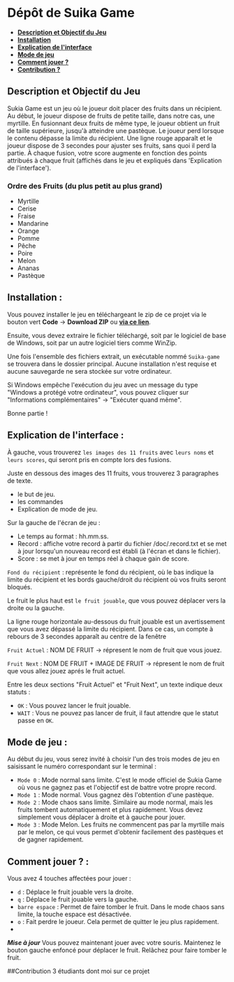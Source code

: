 # Dépôt de Suika Game

- [**Description et Objectif du Jeu**](https://github.com/SWMR-Siya/Suika-game-win?tab=readme-ov-file#description-et-objectif-du-jeu)
- [**Installation**](https://github.com/SWMR-Siya/Suika-game-win?tab=readme-ov-file#installation-)
- [**Explication de l'interface**](https://github.com/SWMR-Siya/Suika-game-win?tab=readme-ov-file#explication-de-linterface-)
- [**Mode de jeu**](https://github.com/SWMR-Siya/Suika-game-win?tab=readme-ov-file#mode-de-jeu-)
- [**Comment jouer ?**](https://github.com/SWMR-Siya/Suika-game-win?tab=readme-ov-file#comment-jouer--)
- [**Contribution ?**](https://github.com/SWMR-Siya/Suika-game-win?tab=readme-ov-file#contribution--)


## Description et Objectif du Jeu

Sukia Game est un jeu où le joueur doit placer des fruits dans un récipient. Au début, le joueur dispose de fruits de petite taille, dans notre cas, une myrtille. En fusionnant deux fruits de même type, le joueur obtient un fruit de taille supérieure, jusqu'à atteindre une pastèque. Le joueur perd lorsque le contenu dépasse la limite du récipient. Une ligne rouge apparaît et le joueur dispose de 3 secondes pour ajuster ses fruits, sans quoi il perd la partie. À chaque fusion, votre score augmente en fonction des points attribués à chaque fruit (affichés dans le jeu et expliqués dans 'Explication de l'interface').

### Ordre des Fruits (du plus petit au plus grand)
- Myrtille
- Cerise
- Fraise
- Mandarine
- Orange
- Pomme
- Pêche
- Poire
- Melon
- Ananas
- Pastèque

## Installation :
Vous pouvez installer le jeu en téléchargeant le zip de ce projet via le bouton vert **Code** -> **Download ZIP** ou [**via ce lien**](https://github.com/SWMR-Siya/Suika-game-win/archive/refs/heads/main.zip).

Ensuite, vous devez extraire le fichier téléchargé, soit par le logiciel de base de Windows, soit par un autre logiciel tiers comme WinZip.

Une fois l'ensemble des fichiers extrait, un exécutable nommé `Suika-game` se trouvera dans le dossier principal. Aucune installation n'est requise et aucune sauvegarde ne sera stockée sur votre ordinateur.

Si Windows empêche l'exécution du jeu avec un message du type "Windows a protégé votre ordinateur", vous pouvez cliquer sur "Informations complémentaires" -> "Exécuter quand même".

Bonne partie !



## Explication de l'interface :
À gauche, vous trouverez `les images des 11 fruits` avec `leurs noms` et `leurs scores`, qui seront pris en compte lors des fusions.

Juste en dessous des images des 11 fruits, vous trouverez 3 paragraphes de texte.
- le but de jeu.
- les commandes
- Explication de mode de jeu.

Sur la gauche de l'écran de jeu  :
- Le temps au format : hh.mm.ss.
- Record : affiche votre record à partir du fichier /doc/.record.txt et se met à jour lorsqu'un nouveau record est établi (à l'écran et dans le fichier).
- Score : se met à jour en temps réel à chaque gain de score.

`Fond du récipient` : représente le fond du récipient, où le bas indique la limite du récipient et les bords gauche/droit du récipient où vos fruits seront bloqués.

Le fruit le plus haut est `le fruit jouable`, que vous pouvez déplacer vers la droite ou la gauche.

La ligne rouge horizontale au-dessous du fruit jouable est un avertissement que vous avez dépassé la limite du récipient. Dans ce cas, un compte à rebours de 3 secondes apparaît au centre de la fenêtre

`Fruit Actuel` : NOM DE FRUIT -> répresent le nom de fruit que vous jouez.

`Fruit Next` : NOM DE FRUIT + IMAGE DE FRUIT -> répresent le nom de fruit que vous allez jouez aprés le fruit actuel.

Entre les deux sections "Fruit Actuel" et "Fruit Next", un texte indique deux statuts :
 - `OK` : Vous pouvez lancer le fruit jouable.
 - `WAIT` : Vous ne pouvez pas lancer de fruit, il faut attendre que le statut passe en `OK`.

## Mode de jeu :
Au début du jeu, vous serez invité à choisir l'un des trois modes de jeu en saisissant le numéro correspondant sur le terminal :

- `Mode 0` : Mode normal sans limite. C'est le mode officiel de Sukia Game où vous ne gagnez pas et l'objectif est de battre votre propre record.
- `Mode 1` : Mode normal. Vous gagnez dès l'obtention d'une pastèque.
- `Mode 2` : Mode chaos sans limite. Similaire au mode normal, mais les fruits tombent automatiquement et plus rapidement. Vous devez simplement vous déplacer à droite et à gauche pour jouer.
- `Mode 3` : Mode Melon. Les fruits ne commencent pas par la myrtille mais par le melon, ce qui vous permet d'obtenir facilement des pastèques et de gagner rapidement.

## Comment jouer ? :
Vous avez 4 touches affectées pour jouer :

- `d` : Déplace le fruit jouable vers la droite.
- `q` : Déplace le fruit jouable vers la gauche.
- `barre espace` : Permet de faire tomber le fruit. Dans le mode chaos sans limite, la touche espace est désactivée.
- `o` : Fait perdre le joueur. Cela permet de quitter le jeu plus rapidement.
- 

***Mise à jour***
Vous pouvez maintenant jouer avec votre souris. Maintenez le bouton gauche enfoncé pour déplacer le fruit. Relâchez pour faire tomber le fruit.

##Contribution
3 étudiants dont moi sur ce projet
